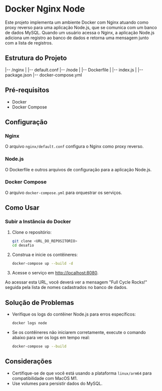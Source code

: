 # Docker Nginx Node

Este projeto implementa um ambiente Docker com Nginx atuando como proxy reverso para uma aplicação Node.js, que se comunica com um banco de dados MySQL. Quando um usuário acessa o Nginx, a aplicação Node.js adiciona um registro ao banco de dados e retorna uma mensagem junto com a lista de registros.

## Estrutura do Projeto
|-- /nginx
| |-- default.conf
|-- /node
| |-- Dockerfile
| |-- index.js
| |-- package.json
|-- docker-compose.yml


## Pré-requisitos

- Docker
- Docker Compose

## Configuração

### Nginx

O arquivo `nginx/default.conf` configura o Nginx como proxy reverso.

### Node.js

O Dockerfile e outros arquivos de configuração para a aplicação Node.js.

### Docker Compose

O arquivo `docker-compose.yml` para orquestrar os serviços.

## Como Usar

### Subir a Instância do Docker

1. Clone o repositório:

    ```bash
    git clone <URL_DO_REPOSITORIO>
    cd desafio
    ```

2. Construa e inicie os contêineres:

    ```bash
    docker-compose up --build -d
    ```

3. Acesse o serviço em [http://localhost:8080](http://localhost:8080).

Ao acessar esta URL, você deverá ver a mensagem "Full Cycle Rocks!" seguida pela lista de nomes cadastrados no banco de dados.

## Solução de Problemas

- Verifique os logs do contêiner Node.js para erros específicos:

    ```bash
    docker logs node
    ```

- Se os contêineres não iniciarem corretamente, execute o comando abaixo para ver os logs em tempo real:

    ```bash
    docker-compose up --build
    ```

## Considerações

- Certifique-se de que você está usando a plataforma `linux/arm64` para compatibilidade com MacOS M1.
- Use volumes para persistir dados do MySQL.
